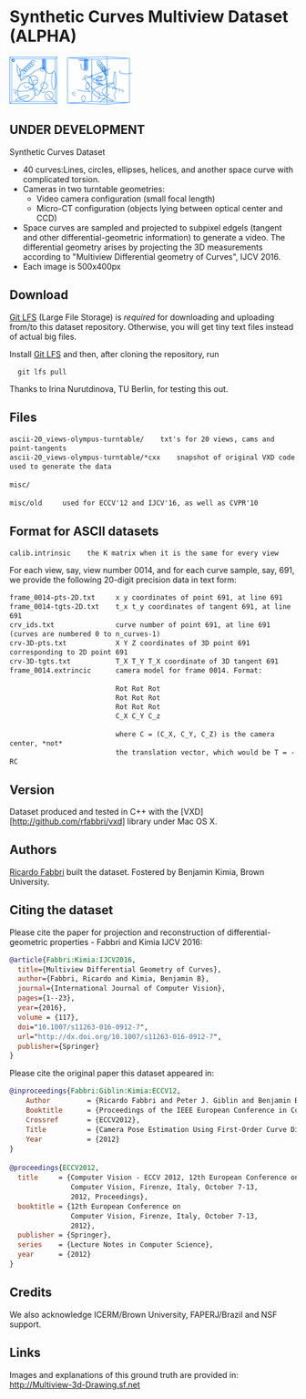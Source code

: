 # Synthetic Curves Multiview Dataset (ALPHA)
<img src="synthcurves-dataset-snapshot.png" width="215" height="84" />


## UNDER DEVELOPMENT

Synthetic Curves Dataset

- 40 curves:Lines, circles, ellipses, helices, and another space curve with complicated torsion.
- Cameras in two turntable geometries:
  - Video camera configuration (small focal length)
  - Micro-CT configuration (objects lying between optical center and CCD)
- Space curves are sampled and projected to subpixel edgels (tangent and other differential-geometric information) to generate a video. The differential geometry arises by projecting the 3D measurements according to "Multiview Differential geometry of Curves", IJCV 2016.
- Each image is 500x400px


## Download
[Git LFS](https://git-lfs.github.com) (Large File Storage) is *required* for
downloading and uploading from/to this dataset repository.  Otherwise, you will
get tiny text files instead of actual big files.

Install [Git LFS](https://git-lfs.github.com) and then, after cloning the
repository, run
```
  git lfs pull
```
Thanks to Irina Nurutdinova, TU Berlin, for testing this out.

## Files

```
ascii-20_views-olympus-turntable/    txt's for 20 views, cams and point-tangents
ascii-20_views-olympus-turntable/*cxx    snapshot of original VXD code used to generate the data

misc/

misc/old     used for ECCV'12 and IJCV'16, as well as CVPR'10
```

## Format for ASCII datasets

```
calib.intrinsic    the K matrix when it is the same for every view

```

For each view, say, view number 0014, and for each curve sample, say, 691,
we provide the following 20-digit precision data in text form:

```
frame_0014-pts-2D.txt     x y coordinates of point 691, at line 691
frame_0014-tgts-2D.txt    t_x t_y coordinates of tangent 691, at line 691
crv_ids.txt               curve number of point 691, at line 691 (curves are numbered 0 to n_curves-1)
crv-3D-pts.txt            X Y Z coordinates of 3D point 691 corresponding to 2D point 691
crv-3D-tgts.txt           T_X T_Y T_X coordinate of 3D tangent 691
frame_0014.extrincic      camera model for frame 0014. Format:

                          Rot Rot Rot
                          Rot Rot Rot
                          Rot Rot Rot
                          C_X C_Y C_z
                          
                          where C = (C_X, C_Y, C_Z) is the camera center, *not*
                          the translation vector, which would be T = -RC
```

## Version

Dataset produced and tested in C++ with the [VXD][http://github.com/rfabbri/vxd] library
under Mac OS X.

## Authors

[Ricardo Fabbri](http://rfabbri.github.io) built the dataset.
Fostered by Benjamin Kimia, Brown University.

## Citing the dataset

Please cite the paper for projection and reconstruction of
differential-geometric properties - Fabbri and Kimia IJCV 2016:

```bibtex
@article{Fabbri:Kimia:IJCV2016,
  title={Multiview Differential Geometry of Curves},
  author={Fabbri, Ricardo and Kimia, Benjamin B},
  journal={International Journal of Computer Vision},
  pages={1--23},
  year={2016},
  volume = {117},
  doi="10.1007/s11263-016-0912-7",
  url="http://dx.doi.org/10.1007/s11263-016-0912-7",
  publisher={Springer}
}
```


Please cite the original paper this dataset appeared in:

```bibtex
@inproceedings{Fabbri:Giblin:Kimia:ECCV12,
    Author         = {Ricardo Fabbri and Peter J. Giblin and Benjamin B. Kimia},
    Booktitle      = {Proceedings of the IEEE European Conference in Computer Vision},
    Crossref       = {ECCV2012},
    Title          = {Camera Pose Estimation Using First-Order Curve Differential Geometry},
    Year           = {2012}
}

@proceedings{ECCV2012,
  title     = {Computer Vision - ECCV 2012, 12th European Conference on
               Computer Vision, Firenze, Italy, October 7-13,
               2012, Proceedings},
  booktitle = {12th European Conference on
               Computer Vision, Firenze, Italy, October 7-13,
               2012},
  publisher = {Springer},
  series    = {Lecture Notes in Computer Science},
  year      = {2012}
}
```

## Credits

We also acknowledge ICERM/Brown University, FAPERJ/Brazil and NSF support.

## Links

Images and explanations of this ground truth are provided in:
http://Multiview-3d-Drawing.sf.net

